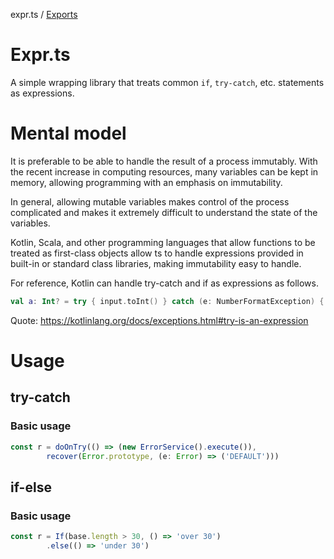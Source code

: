 expr.ts / [Exports](modules.md)

# Expr.ts
A simple wrapping library that treats common `if`, `try-catch`, etc. statements as expressions.

# Mental model
It is preferable to be able to handle the result of a process immutably. With the recent increase in computing resources, many variables can be kept in memory, allowing programming with an emphasis on immutability.

In general, allowing mutable variables makes control of the process complicated and makes it extremely difficult to understand the state of the variables.

Kotlin, Scala, and other programming languages that allow functions to be treated as first-class objects allow ts to handle expressions provided in built-in or standard class libraries, making immutability easy to handle.

For reference, Kotlin can handle try-catch and if as expressions as follows.
```kotlin
val a: Int? = try { input.toInt() } catch (e: NumberFormatException) { null }
```

Quote: https://kotlinlang.org/docs/exceptions.html#try-is-an-expression

# Usage
## try-catch
### Basic usage
```typescript
const r = doOnTry(() => (new ErrorService().execute()),
        recover(Error.prototype, (e: Error) => ('DEFAULT')))
```

## if-else
### Basic usage
```typescript
const r = If(base.length > 30, () => 'over 30')
        .else(() => 'under 30')
```
